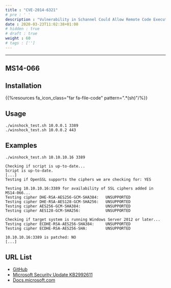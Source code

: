 ```yaml
---
title : "CVE-2014-6321"
# pre : ' '
description : "Vulnerability in Schannel Could Allow Remote Code Execution."
date : 2020-03-23T11:02:38+01:00
# hidden : true
# draft : true
weight : 60
# tags : ['']
---
```


---

## MS14-066

## Installation

{{%resources fa_icon_class="far fa-file-code" pattern=".*(sh)"/%}}

## Usage

```plain
./winshock_test.sh 10.0.0.1 3389
./winshock_test.sh 10.0.0.2 443
```

## Examples

```plain
./winshock_test.sh 10.10.10.16 3389

Checking if script is up-to-date...
Script is up-to-date.
[...]
Testing if OpenSSL supports the ciphers we are checking for: YES

Testing 10.10.10.16:3389 for availability of SSL ciphers added in MS14-066...
Testing cipher DHE-RSA-AES256-GCM-SHA384:   UNSUPPORTED
Testing cipher DHE-RSA-AES128-GCM-SHA256:   UNSUPPORTED
Testing cipher AES256-GCM-SHA384:           UNSUPPORTED
Testing cipher AES128-GCM-SHA256:           UNSUPPORTED

Checking if target system is running Windows Server 2012 or later...
Testing cipher ECDHE-RSA-AES256-SHA384:     UNSUPPORTED
Testing cipher ECDHE-RSA-AES256-SHA:        UNSUPPORTED

10.10.10.16:3389 is patched: NO
[...]
```

## URL List

- [GitHub](https://github.com/SecWiki/windows-kernel-exploits/tree/master/MS14-066)
- [Microsoft Security Update KB2992611](https://www.catalog.update.microsoft.com/Search.aspx?q=2992611)
- [Docs.microsoft.com](https://docs.microsoft.com/en-us/security-updates/securitybulletins/2014/ms14-066)
